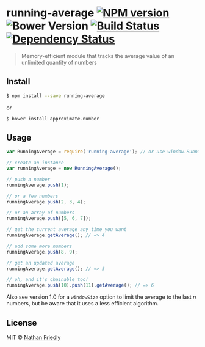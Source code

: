 # running-average [![NPM version][npm-image]][npm-url] ![Bower Version][bower-image] [![Build Status][travis-image]][travis-url] [![Dependency Status][daviddm-image]][daviddm-url]
> Memory-efficient module that tracks the average value of an unlimited quantity of numbers


## Install

```sh
$ npm install --save running-average
```

or

```sh
$ bower install approximate-number
```


## Usage

```js
var RunningAverage = require('running-average'); // or use window.RunningAverage in a browser w/out Require.js or Browserify

// create an instance
var runningAverage = new RunningAverage();

// push a number
runningAverage.push(1);

// or a few numbers
runningAverage.push(2, 3, 4);

// or an array of numbers
runningAverage.push([5, 6, 7]);

// get the current average any time you want
runningAverage.getAverage(); // => 4

// add some more numbers
runningAverage.push(8, 9);

// get an updated average 
runningAverage.getAverage(); // => 5

// oh, and it's chainable too!
runningAverage.push(10).push(11).getAverage(); // => 6

```

Also see version 1.0 for a `windowSize` option to limit the average to the last *n* numbers, but be aware that it uses a less efficient algorithm.

## License

MIT © [Nathan Friedly](http://nfriedly.com/)


[npm-image]: https://badge.fury.io/js/running-average.svg
[npm-url]: https://npmjs.org/package/running-average
[travis-image]: https://travis-ci.org/nfriedly/running-average.svg?branch=master
[travis-url]: https://travis-ci.org/nfriedly/running-average
[daviddm-image]: https://david-dm.org/nfriedly/running-average.svg?theme=shields.io
[daviddm-url]: https://david-dm.org/nfriedly/running-average
[bower-image]: http://badge.fury.io/bo/running-average.svg
